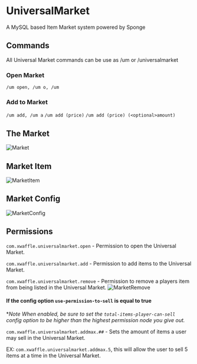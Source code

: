 # UniversalMarket
A MySQL based Item Market system powered by Sponge


## Commands

All Universal Market commands can be use as /um or /universalmarket

### Open Market
`/um open, /um o, /um`

### Add to Market
`/um add, /um a`
`/um add (price)`
`/um add (price) (<optional>amount)`


## The Market
![Market](https://gyazo.com/aa747f5486fbe224f74984d94bbd91f6.png)
## Market Item
![MarketItem](https://gyazo.com/34bf241b733cbed513214f9d89bf177d.png)
## Market Config
![MarketConfig](https://gyazo.com/85e0b69000f2da4f459a0fd8404d34ca.png)

## Permissions

`com.xwaffle.universalmarket.open` - Permission to open the Universal Market.

`com.xwaffle.universalmarket.add` - Permission to add items to the Universal Market.

`com.xwaffle.universalmarket.remove` - Permission to remove a players item from being listed in the Universal Market.
![MarketRemove](https://gyazo.com/bb9fbd4406a8c85dd7f74e0adbeedb33.png)

#### If the config option `use-permission-to-sell` is equal to true

**Note When enabled, be sure to set the `total-items-player-can-sell` config option to be higher than the highest permission node you give out.*

`com.xwaffle.universalmarket.addmax.##` - Sets the amount of items a user may  sell in the Universal Market.

EX: `com.xwaffle.universalmarket.addmax.5`, this will allow the user to sell 5 items at a time in the Universal Market.

